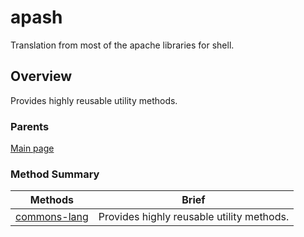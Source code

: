# apash

Translation from most of the apache libraries for shell.

## Overview

Provides highly reusable utility methods.

### Parents
[Main page](../../../../README.md)

### Method Summary
<!-- apash.summaryTableBegin -->
| Methods                  | Brief                                 |
|--------------------------|---------------------------------------|
|[commons-lang](apash/commons-lang.md)|Provides highly reusable utility methods.|
<!-- apash.summaryTableEnd -->


